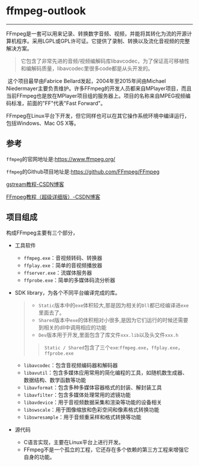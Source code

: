 # ffmpeg-outlook

---

​		FFmpeg是一套可以用来记录、转换数字音频、视频，并能将其转化为流的开源计算机程序。采用LGPL或GPL许可证。它提供了录制、转换以及流化音视频的完整解决方案。

> 它包含了非常先进的音频/视频编解码库libavcodec，为了保证高可移植性和编解码质量，libavcodec里很多code都是从头开发的。

​		这个项目最早由Fabrice Bellard发起，2004年至2015年间由Michael Niedermayer主要负责维护。许多FFmpeg的开发人员都来自MPlayer项目，而且当前FFmpeg也是放在MPlayer项目组的服务器上。项目的名称来自MPEG视频编码标准，前面的"FF"代表"Fast Forward"。

​		FFmpeg在Linux平台下开发，但它同样也可以在其它操作系统环境中编译运行，包括Windows、Mac OS X等。



## 参考

`ffmpeg`的官网地址是:https://www.ffmpeg.org/

`ffmpeg`的Github项目地址是:https://github.com/FFmpeg/FFmpeg

[gstream教程-CSDN博客](https://huahuaboy.blog.csdn.net/article/details/122484992)

[FFmpeg教程（超级详细版）-CSDN博客](https://blog.csdn.net/m0_37605642/article/details/121566820?ops_request_misc=%7B%22request%5Fid%22%3A%22172295105516800184128835%22%2C%22scm%22%3A%2220140713.130102334..%22%7D&request_id=172295105516800184128835&biz_id=0&utm_medium=distribute.pc_search_result.none-task-blog-2~all~top_positive~default-1-121566820-null-null.142^v100^pc_search_result_base8&utm_term=FFmpeg&spm=1018.2226.3001.4187)

## 项目组成

 构成FFmpeg主要有三个部分，

- 工具软件

  - `ffmpeg.exe`：音视频转码、转换器
  - `ffplay.exe`：简单的音视频播放器
  - `ffserver.exe`：流媒体服务器
  - `ffprobe.exe`：简单的多媒体码流分析器

- SDK library，为各个不同平台编译完成的库。

  > - `Static`版本中的`exe`体积较大,那是因为相关的`Dll`都已经编译进`exe`里面去了。
  > - `Shared`版本中`exe`的体积相对小很多,是因为它们运行的时候还需要到相关的dll中调用相应的功能
  > - `Dev`版本用于开发,里面包含了库文件`xxx.lib`以及头文件`xxx.h`
  >
  > > `Static / Shared`包含了三个`exe`:`ffmpeg.exe`，`ffplay.exe`，`ffprobe.exe`

  - `libavcodec`：包含音视频编码器和解码器
  - `libavutil`：包含多媒体应用常用的简化编程的工具，如随机数生成器、数据结构、数学函数等功能
  - `libavformat`：包含多种多媒体容器格式的封装、解封装工具
  - `libavfilter`：包含多媒体处理常用的滤镜功能
  - `libavdevice`：用于音视频数据采集和渲染等功能的设备相关
  - `libswscale`：用于图像缩放和色彩空间和像素格式转换功能
  - `libswresample`：用于音频重采样和格式转换等功能

- 源代码

  - C语言实现，主要在Linux平台上进行开发。
  - FFmpeg不是一个孤立的工程，它还存在多个依赖的第三方工程来增强它自身的功能。